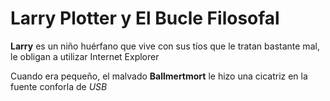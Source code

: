 # Larry Plotter y El Bucle Filosofal
**Larry** es un niño huérfano que vive con sus tíos que le tratan bastante mal, le obligan a utilizar Internet Explorer

Cuando era pequeño, el malvado **Ballmertmort** le hizo una cicatriz en la fuente conforla de *USB*


